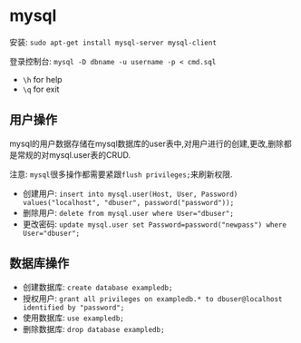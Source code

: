 # mysql

安装: `sudo apt-get install mysql-server mysql-client`

登录控制台: `mysql -D dbname -u username -p < cmd.sql`

* `\h` for help
* `\q` for exit

## 用户操作

mysql的用户数据存储在mysql数据库的user表中,对用户进行的创建,更改,删除都是常规的对mysql.user表的CRUD.

注意: `mysql`很多操作都需要紧跟`flush privileges;`来刷新权限.

* 创建用户: `insert into mysql.user(Host, User, Password) values("localhost", "dbuser", password("password"));`
* 删除用户: `delete from mysql.user where User="dbuser";`
* 更改密码: `update mysql.user set Password=password("newpass") where User="dbuser";`

## 数据库操作

* 创建数据库: `create database exampledb;`
* 授权用户: `grant all privileges on exampledb.* to dbuser@localhost identified by "password";`
* 使用数据库: `use exampledb;`
* 删除数据库: `drop database exampledb;`
